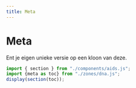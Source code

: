 ```yaml
---
title: Meta
---
```

# Meta
Ent je eigen unieke versie op een kloon van deze.
~~~js
import { section } from "./components/aids.js";
import {meta as toc} from "./zones/dna.js";
display(section(toc));
~~~